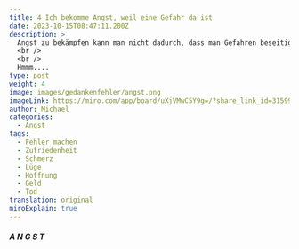 ```yaml
---
title: 4 Ich bekomme Angst, weil eine Gefahr da ist
date: 2023-10-15T08:47:11.200Z
description: >
  Angst zu bekämpfen kann man nicht dadurch, dass man Gefahren beseitigt. Angst verschwindet, wenn man versteht, wo man einen Gedankenfehler hat, und dann den Gedanken genügend oft richtig denkt ––– bis der Gedankenfehler verschwunden ist.
  <br />
  <br />
  Hmmm....
type: post
weight: 4
image: images/gedankenfehler/angst.png
imageLink: https://miro.com/app/board/uXjVMwC5Y9g=/?share_link_id=31599621772
author: Michael
categories:
  - Angst
tags:
  - Fehler machen
  - Zufriedenheit
  - Schmerz
  - Lüge
  - Hoffnung
  - Geld
  - Tod
translation: original
miroExplain: true
---
```


##### A N G S T
